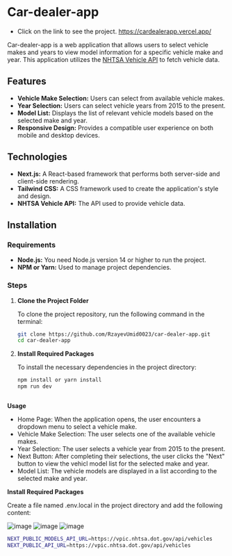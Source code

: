 # Car-dealer-app
- Click on the link to see the project. https://cardealerapp.vercel.app/
  
Car-dealer-app is a web application that allows users to select vehicle makes and years to view model information for a specific vehicle make and year. This application utilizes the [NHTSA Vehicle API](https://vpic.nhtsa.dot.gov/api/) to fetch vehicle data.

## Features

- **Vehicle Make Selection:** Users can select from available vehicle makes.
- **Year Selection:** Users can select vehicle years from 2015 to the present.
- **Model List:** Displays the list of relevant vehicle models based on the selected make and year.
- **Responsive Design:** Provides a compatible user experience on both mobile and desktop devices.

## Technologies

- **Next.js:** A React-based framework that performs both server-side and client-side rendering.
- **Tailwind CSS:** A CSS framework used to create the application's style and design.
- **NHTSA Vehicle API:** The API used to provide vehicle data.

## Installation

### Requirements

- **Node.js:** You need Node.js version 14 or higher to run the project.
- **NPM or Yarn:** Used to manage project dependencies.

### Steps

1. **Clone the Project Folder**

   To clone the project repository, run the following command in the terminal:

   ```bash
   git clone https://github.com/RzayevUmid0023/car-dealer-app.git
   cd car-dealer-app

2. **Install Required Packages**

   To install the necessary dependencies in the project directory:

   ```bash
   npm install or yarn install
   npm run dev



**Usage**
- Home Page: When the application opens, the user encounters a dropdown menu to select a vehicle make.
- Vehicle Make Selection: The user selects one of the available vehicle makes.
- Year Selection: The user selects a vehicle year from 2015 to the present.
- Next Button: After completing their selections, the user clicks the "Next" button to view the vehicl model list for the selected make and year.
- Model List: The vehicle models are displayed in a list according to the selected make and year. 

 **Install Required Packages**

  Create a file named .env.local in the project directory and add the following content:

![image](https://github.com/user-attachments/assets/270ecd13-24d6-4b8a-84a8-b5edfd1a3e09)
![image](https://github.com/user-attachments/assets/825d33db-0fff-4871-9832-6660bcd36968)
![image](https://github.com/user-attachments/assets/0719f761-1683-44b2-bd20-905f4e7576fa)






   ```bash
   NEXT_PUBLIC_MODELS_API_URL=https://vpic.nhtsa.dot.gov/api/vehicles
   NEXT_PUBLIC_API_URL=https://vpic.nhtsa.dot.gov/api/vehicles




